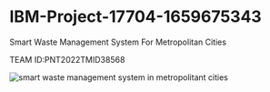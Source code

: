 # IBM-Project-17704-1659675343
Smart Waste Management System For Metropolitan Cities

TEAM ID:PNT2022TMID38568

![smart waste management system in metropolitant cities](https://user-images.githubusercontent.com/113085660/202834899-73640ca8-c9a6-4753-974a-ad5bea3dfe46.gif)

